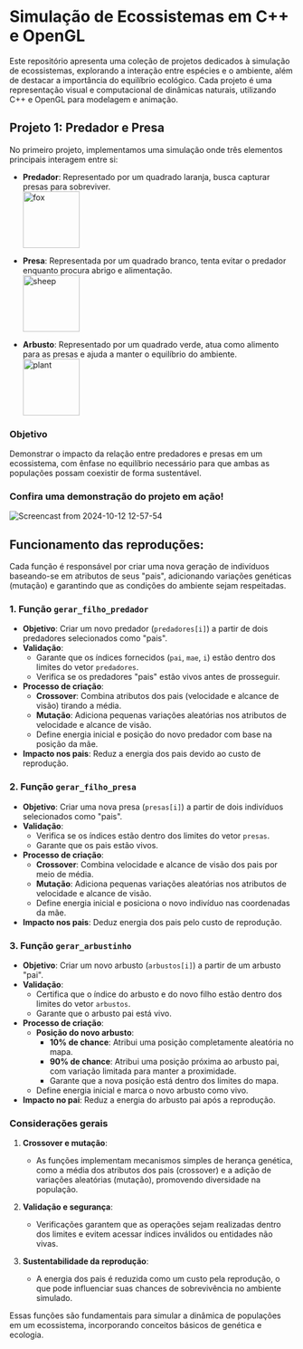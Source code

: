 # Simulação de Ecossistemas em C++ e OpenGL

Este repositório apresenta uma coleção de projetos dedicados à simulação de ecossistemas, explorando a interação entre espécies e o ambiente, além de destacar a importância do equilíbrio ecológico. Cada projeto é uma representação visual e computacional de dinâmicas naturais, utilizando C++ e OpenGL para modelagem e animação.

## Projeto 1: Predador e Presa

No primeiro projeto, implementamos uma simulação onde três elementos principais interagem entre si:

- **Predador**: Representado por um quadrado laranja, busca capturar presas para sobreviver.  
  <img src="https://github.com/user-attachments/assets/3a80dcc7-a057-424e-875c-fc5d9b135741" alt="fox" width="100"/>

- **Presa**: Representada por um quadrado branco, tenta evitar o predador enquanto procura abrigo e alimentação.  
  <img src="https://github.com/user-attachments/assets/7b0bf253-186b-464d-a888-e298ef33c073" alt="sheep" width="100"/>

- **Arbusto**: Representado por um quadrado verde, atua como alimento para as presas e ajuda a manter o equilíbrio do ambiente.  
  <img src="https://github.com/user-attachments/assets/7dd7bbbb-f9da-4379-8580-cefbd8276478" alt="plant" width="100"/>

### Objetivo
Demonstrar o impacto da relação entre predadores e presas em um ecossistema, com ênfase no equilíbrio necessário para que ambas as populações possam coexistir de forma sustentável.

### Confira uma demonstração do projeto em ação!

![Screencast from 2024-10-12 12-57-54](https://github.com/user-attachments/assets/d02b5099-1b02-460d-ace5-8689310e2782)

## Funcionamento das reproduções:

Cada função é responsável por criar uma nova geração de indivíduos baseando-se em atributos de seus "pais", adicionando variações genéticas (mutação) e garantindo que as condições do ambiente sejam respeitadas.

### 1. **Função `gerar_filho_predador`**
   - **Objetivo**: Criar um novo predador (`predadores[i]`) a partir de dois predadores selecionados como "pais".
   - **Validação**: 
     - Garante que os índices fornecidos (`pai`, `mae`, `i`) estão dentro dos limites do vetor `predadores`.
     - Verifica se os predadores "pais" estão vivos antes de prosseguir.
   - **Processo de criação**:
     - **Crossover**: Combina atributos dos pais (velocidade e alcance de visão) tirando a média.
     - **Mutação**: Adiciona pequenas variações aleatórias nos atributos de velocidade e alcance de visão.
     - Define energia inicial e posição do novo predador com base na posição da mãe.
   - **Impacto nos pais**: Reduz a energia dos pais devido ao custo de reprodução.


### 2. **Função `gerar_filho_presa`**
   - **Objetivo**: Criar uma nova presa (`presas[i]`) a partir de dois indivíduos selecionados como "pais".
   - **Validação**:
     - Verifica se os índices estão dentro dos limites do vetor `presas`.
     - Garante que os pais estão vivos.
   - **Processo de criação**:
     - **Crossover**: Combina velocidade e alcance de visão dos pais por meio de média.
     - **Mutação**: Adiciona pequenas variações aleatórias nos atributos de velocidade e alcance de visão.
     - Define energia inicial e posiciona o novo indivíduo nas coordenadas da mãe.
   - **Impacto nos pais**: Deduz energia dos pais pelo custo de reprodução.


### 3. **Função `gerar_arbustinho`**
   - **Objetivo**: Criar um novo arbusto (`arbustos[i]`) a partir de um arbusto "pai".
   - **Validação**:
     - Certifica que o índice do arbusto e do novo filho estão dentro dos limites do vetor `arbustos`.
     - Garante que o arbusto pai está vivo.
   - **Processo de criação**:
     - **Posição do novo arbusto**:
       - **10% de chance**: Atribui uma posição completamente aleatória no mapa.
       - **90% de chance**: Atribui uma posição próxima ao arbusto pai, com variação limitada para manter a proximidade.
       - Garante que a nova posição está dentro dos limites do mapa.
     - Define energia inicial e marca o novo arbusto como vivo.
   - **Impacto no pai**: Reduz a energia do arbusto pai após a reprodução.


### Considerações gerais
1. **Crossover e mutação**:
   - As funções implementam mecanismos simples de herança genética, como a média dos atributos dos pais (crossover) e a adição de variações aleatórias (mutação), promovendo diversidade na população.
   
2. **Validação e segurança**:
   - Verificações garantem que as operações sejam realizadas dentro dos limites e evitem acessar índices inválidos ou entidades não vivas.

3. **Sustentabilidade da reprodução**:
   - A energia dos pais é reduzida como um custo pela reprodução, o que pode influenciar suas chances de sobrevivência no ambiente simulado.

Essas funções são fundamentais para simular a dinâmica de populações em um ecossistema, incorporando conceitos básicos de genética e ecologia.

